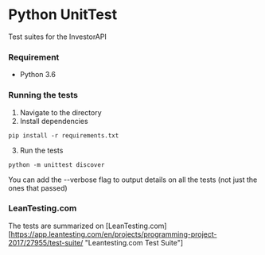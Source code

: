 # Python UnitTest
Test suites for the InvestorAPI

### Requirement
* Python 3.6

### Running the tests
1. Navigate to the directory
2. Install dependencies
```
pip install -r requirements.txt
```
3. Run the tests
```
python -m unittest discover 
```
You can add the --verbose flag to output details on all the tests (not just the ones that passed)

### LeanTesting.com
The tests are summarized on [LeanTesting.com] [https://app.leantesting.com/en/projects/programming-project-2017/27955/test-suite/ "Leantesting.com Test Suite"]